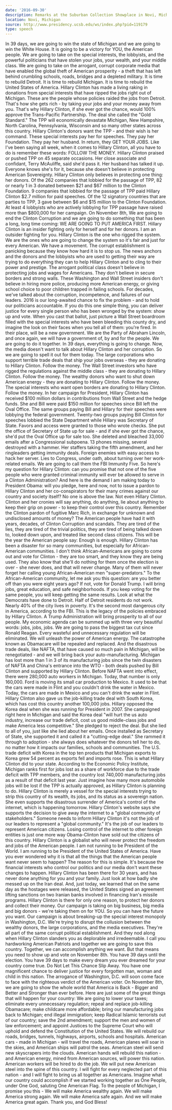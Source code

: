 ```yaml
---
date: '2016-09-30'
description: Remarks at the Suburban Collection Showplace in Novi, Michigan
location: Novi, Michigan
source: http://www.presidency.ucsb.edu/ws/index.php?pid=119179
type: speech
---
```


In 39 days, we are going to win the state of Michigan and we are going to win the White House. It is going to be a victory for YOU, the American people. We are going to take on the special interests, the lobbyists, and the powerful politicians that have stolen your jobs, your wealth, and your middle class. We are going to take on the arrogant, corrupt corporate media that have enabled the global theft of American prosperity - a theft that has left behind crumbling schools, roads, bridges and a depleted military. It is time to rebuild Detroit. It is time to rebuild Michigan. It is time to rebuild the United States of America. Hillary Clinton has made a living raking in donations from special interests that have ripped the jobs right out of Michigan. These are the people whose policies raided the jobs from Detroit. That's how she gets rich - by taking your jobs and your money away from you. That's why Hillary Clinton, if she ever got the chance, would 100% approve the Trans-Pacific Partnership. The deal she called the "Gold Standard." The TPP will economically devastate Michigan, New Hampshire, North Carolina, Pennsylvania, Wisconsin and so many other states across this country. Hillary Clinton's donors want the TPP - and their wish is her command. These special interests pay her for speeches. They pay her Foundation. They pay her husband. In return, they GET YOUR JOBS. Like I've been saying all week, when it comes to Hillary Clinton, all you have to do is remember these words: FOLLOW THE MONEY. Hillary Clinton praised or pushed TPP on 45 separate occasions. Her close associate and confidant, Terry McAuliffe, said she'd pass it. Her husband has talked it up. Everyone knows she's for it, because she doesn't believe in protecting American Sovereignty. Hillary Clinton only believes in protecting one thing: her donors. Of the 262 companies that lobbied for the passage of TPP, 82 or nearly 1 in 3 donated between $21 and $67 million to the Clinton Foundation. 9 companies that lobbied for the passage of TPP paid Hillary Clinton $2.7 million for paid speeches. Of the 12 signatory countries that are parties to TPP, 3 gave between $6 and $15 million to the Clinton Foundation. At least 4 lobbyists who are actively lobbying for TPP passage have raised more than $800,000 for her campaign. On November 8th, We are going to end the Clinton Corruption and we are going to do something that has been a long, long time coming: WE ARE GOING TO PUT AMERICA FIRST. Hillary Clinton is an insider fighting only for herself and for her donors. I am an outsider fighting for you. Hillary Clinton is the one who rigged the system. We are the ones who are going to change the system so it's fair and just for every American. We have a movement. The corrupt establishment is panicking because they know how hard it is to stop us. The news anchors and the donors and the lobbyists who are used to getting their way are trying to do everything they can to help Hillary Clinton and to cling to their power and prestige. The arrogant political class doesn't believe in protecting jobs and wages for Americans. They don't believe in secure borders and strong walls. These Washington and Wall Street insiders don't believe in hiring more police, producing more American energy, or giving school choice to poor children trapped in failing schools. For decades, we've talked about the corruption, incompetence, and failures of our leaders. 2016 is our long-awaited chance to fix the problem - and to hold our politicians accountable. If you do this one simple thing, you can deliver justice for every single person who has been wronged by the system: show up and vote. When you cast that ballot, just picture a Wall Street boardroom filled with the special interests who have been bleeding this county dry, and imagine the look on their faces when you tell all of them: you're fired. In their place, will be a new government. We are the Party of Abraham Lincoln, and once again, we will have a government of, by and for the people. We are going to do it together. In 39 days, everything is going to change. Now, the media doesn't want to talk about Hillary Clinton and her corruption. So we are going to spell it out for them today. The large corporations who support terrible trade deals that ship your jobs overseas - they are donating to Hillary Clinton. Follow the money. The Wall Street investors who have rigged the regulations against the middle class - they are donating to Hillary Clinton. Follow the money. The wealthy donors who want to shut down American energy - they are donating to Hillary Clinton. Follow the money. The special interests who want open borders are donating to Hillary Clinton. Follow the money. In her campaign for President, Hillary Clinton has received $100 million dollars in contributions from Wall Street and the hedge funds. She and Bill were paid $150 million for speeches since Bill left the Oval Office. The same groups paying Bill and Hillary for their speeches were lobbying the federal government. Twenty-two groups paying Bill Clinton for speeches lobbied the State Department while Hillary was Secretary of State. Favors and access were granted to those who wrote checks. She put the office of Secretary of State up for sale - and if she ever got the chance, she'd put the Oval Office up for sale too. She deleted and bleached 33,000 emails after a Congressional subpoena. 13 phones missing, several destroyed with a hammer. Her staffers taking the fifth amendment, and her ringleaders getting immunity deals. Foreign enemies with easy access to hack her server. Lies to Congress, under oath, about turning over her work-related emails. We are going to call them the FBI Immunity Five. So here's my question for Hillary Clinton: can you promise that not one of the five people who were granted criminal immunity will ever be allowed to serve in a Clinton Administration? And here is the demand I am making today to President Obama: will you pledge, here and now, not to issue a pardon to Hillary Clinton and her co-conspirators for their many crimes against our country and society itself? No one is above the law. Not even Hillary Clinton. Clinton and her cronies will say anything, do anything, lie about anything to keep their grip on power - to keep their control over this country. Remember the Clinton pardon of fugitive Marc Rich, in exchange for unknown and undisclosed amounts of money? The American people have had it with years, decades, of Clinton Corruption and scandals. They are tired of the lies, they are tired of the trivial politics, they are tired of being talked down to, looked down upon, and treated like second class citizens. This will be the year the American people say: Enough is enough. Hillary Clinton has been a disaster for so many communities, but especially for African-American communities. I don't think African-Americans are going to come out and vote for Clinton - they are too smart, and they know they are being used. They also know that she'll do nothing for them once the election is over - she never does, and that will never change. Many of them will never forget her calling young African-American men "super-predators." To the African-American community, let me ask you this question: are you better off than you were eight years ago? If not, vote for Donald Trump. I will bring jobs, great education, and safe neighborhoods. If you keep voting for the same people, you will keep getting the same results. Look at what the Democrats have done to Detroit. Half of Detroit residents do not work. Nearly 40% of the city lives in poverty. It's the second most dangerous city in America, according to the FBI. This is the legacy of the policies embraced by Hillary Clinton. A Trump Administration will bring prosperity to all of our people. My economic agenda can be summed up with three very beautiful words: jobs, jobs, jobs. We are going to pass the biggest tax cut since Ronald Reagan. Every wasteful and unnecessary regulation will be eliminated. We will unleash the power of American energy. The catastrophe known as Obamacare will be repealed and replaced. And the disastrous trade deals, like NAFTA, that have caused so much pain in Michigan, will be renegotiated - and we will bring back your auto-manufacturing. Michigan has lost more than 1 in 3 of its manufacturing jobs since the twin disasters of NAFTA and China's entrance into the WTO - both deals pushed by Bill Clinton and supported by Hillary Clinton. Before NAFTA went into effect, there were 280,000 auto workers in Michigan. Today, that number is only 160,000. Ford is moving its small car production to Mexico. It used to be that the cars were made in Flint and you couldn't drink the water in Mexico. Today, the cars are made in Mexico and you can't drink the water in Flint. Hillary Clinton also gave us the job-killing trade deal with South Korea, which has cost this country another 100,000 jobs. Hillary opposed the Korea deal when she was running for President in 2007. She campaigned right here in Michigan and said the Korea deal "will hurt the us auto industry, increase our trade deficit, cost us good middle-class jobs and make America less competitive." She pledged to reject the deal. But she lied to all of you, just like she lied about her emails. Once installed as Secretary of State, she supported it and called it a "cutting-edge deal." She rammed it through to adoption - she always does whatever the donors tell her to do, no matter how it impacts our families, schools and communities. The U.S. trade deficit with Korea in the top ten products that Michigan exports to Korea grew 54 percent as exports fell and imports rose. This is what Hillary Clinton did to your state. According to the Economic Policy Institute, Michigan ranks first for jobs lost as a share of workforce due to the trade deficit with TPP members, and the country lost 740,000 manufacturing jobs as a result of that deficit last year. Just imagine how many more automobile jobs will be lost if the TPP is actually approved, as Hillary Clinton is planning to do. Hillary Clinton is merely a vessel for the special interests trying to strip this country of its wealth, its jobs, and its status as a sovereign nation. She even supports the disastrous surrender of America's control of the internet, which is happening tomorrow. Hillary Clinton's website says she supports the decision to give away the internet to a "global community of stakeholders." Someone needs to inform Hillary Clinton it's not the job of our leaders to represent a "global community." It's the job of our leaders to represent American citizens. Losing control of the internet to other foreign entities is just one more way Obama-Clinton have sold out the citizens of this country. Hillary Clinton is a globalist who will never protect the freedom and jobs of the American people. I am not running to be President of the World. I am running to be President of the United States of America. Have you ever wondered why it is that all the things that the American people want never seem to happen? The reason for this is simple. It's because the financial interests who control our politics and our media don't want these changes to happen. Hillary Clinton has been there for 30 years, and has never done anything for you and your family. Just look at how badly she messed up on the Iran deal. And, just today, we learned that on the same day as the hostages were released, the United States signed an agreement lifting sanctions on two Iranian banks involved in financing Iran's missile programs. Hillary Clinton is there for only one reason, to protect her donors and collect their money. Our campaign is taking on big business, big media and big donors - we're taking them on for YOU. So you can have the future you want. Our campaign is about breaking-up the special interest monopoly in Washington, D.C. We're trying to disrupt the collusion between the wealthy donors, the large corporations, and the media executives. They're all part of the same corrupt political establishment. And they nod along when Hillary Clinton slanders you as deplorable and irredeemable. I call you hardworking American Patriots and together we are going to save this country. Together, we can accomplish anything we want. But that means you need to show up and vote on November 8th. You have 39 days until the election. You have 39 days to make every dream you ever dreamed for your country come true. Do Not Let This Chance Slip Away. You have one magnificent chance to deliver justice for every forgotten man, woman and child in this nation. The arrogance of Washington, D.C. will soon come face to face with the righteous verdict of the American voter. On November 8th, we are going to show the whole world that America is Back - Bigger and Better and Stronger than ever before. Here are just some of the great things that will happen for your country: We are going to lower your taxes; eliminate every unnecessary regulation; repeal and replace job-killing Obamacare; make childcare more affordable; bring our manufacturing jobs back to Michigan; end illegal immigration; keep Radical Islamic terrorists out of our country; save the 2nd amendment; support the men and women of law enforcement; and appoint Justices to the Supreme Court who will uphold and defend the Constitution of the United States. We will rebuild our roads, bridges, tunnels, highways, airports, schools and hospitals. American cars - made in Michigan - will travel the roads, American planes will soar in the skies, and American ships will patrol the seas. American steel will send new skyscrapers into the clouds. American hands will rebuild this nation - and American energy, mined from American sources, will power this nation. American workers will be hired to do the job. We will put new American steel into the spine of this country. I will fight for every neglected part of this nation - and I will fight to bring us all together as Americans. Imagine what our country could accomplish if we started working together as One People, under One God, saluting One American Flag. To the people of Michigan, I promise you this - We will make America wealthy again. We will make America strong again. We will make America safe again. And we will make America great again. Thank you, and God Bless!